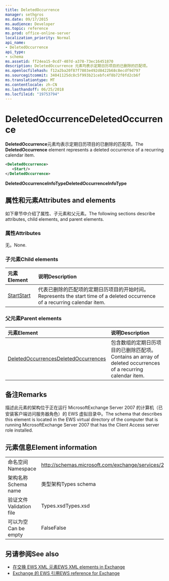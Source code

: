 ```yaml
---
title: DeletedOccurrence
manager: sethgros
ms.date: 09/17/2015
ms.audience: Developer
ms.topic: reference
ms.prod: office-online-server
localization_priority: Normal
api_name:
- DeletedOccurrence
api_type:
- schema
ms.assetid: ff24ea15-0cd7-407d-a378-73ec16451870
description: DeletedOccurrence 元素均表示定期日历项目的已删除的匹配项。
ms.openlocfilehash: f12a2ba20f87f7803e492d8422b68c8ecdf9d797
ms.sourcegitcommit: 34041125dc8c5f993b21cebfc4f8b72f0fd2cb6f
ms.translationtype: MT
ms.contentlocale: zh-CN
ms.lasthandoff: 06/25/2018
ms.locfileid: "19753794"
---
```

# <a name="deletedoccurrence"></a><span data-ttu-id="fb273-103">DeletedOccurrence</span><span class="sxs-lookup"><span data-stu-id="fb273-103">DeletedOccurrence</span></span>

<span data-ttu-id="fb273-104">**DeletedOccurrence**元素均表示定期日历项目的已删除的匹配项。</span><span class="sxs-lookup"><span data-stu-id="fb273-104">The **DeletedOccurrence** element represents a deleted occurrence of a recurring calendar item.</span></span> 
  
```xml
<DeletedOccurrence>
   <Start/>
</DeletedOccurrence>
```

 <span data-ttu-id="fb273-105">**DeletedOccurrenceInfoType**</span><span class="sxs-lookup"><span data-stu-id="fb273-105">**DeletedOccurrenceInfoType**</span></span>
## <a name="attributes-and-elements"></a><span data-ttu-id="fb273-106">属性和元素</span><span class="sxs-lookup"><span data-stu-id="fb273-106">Attributes and elements</span></span>

<span data-ttu-id="fb273-107">如下章节中介绍了属性、子元素和父元素。</span><span class="sxs-lookup"><span data-stu-id="fb273-107">The following sections describe attributes, child elements, and parent elements.</span></span>
  
### <a name="attributes"></a><span data-ttu-id="fb273-108">属性</span><span class="sxs-lookup"><span data-stu-id="fb273-108">Attributes</span></span>

<span data-ttu-id="fb273-109">无。</span><span class="sxs-lookup"><span data-stu-id="fb273-109">None.</span></span>
  
### <a name="child-elements"></a><span data-ttu-id="fb273-110">子元素</span><span class="sxs-lookup"><span data-stu-id="fb273-110">Child elements</span></span>

|<span data-ttu-id="fb273-111">**元素**</span><span class="sxs-lookup"><span data-stu-id="fb273-111">**Element**</span></span>|<span data-ttu-id="fb273-112">**说明**</span><span class="sxs-lookup"><span data-stu-id="fb273-112">**Description**</span></span>|
|:-----|:-----|
|[<span data-ttu-id="fb273-113">Start</span><span class="sxs-lookup"><span data-stu-id="fb273-113">Start</span></span>](start.md) <br/> |<span data-ttu-id="fb273-114">代表已删除的匹配项的定期日历项目的开始时间。</span><span class="sxs-lookup"><span data-stu-id="fb273-114">Represents the start time of a deleted occurrence of a recurring calendar item.</span></span>  <br/> |
   
### <a name="parent-elements"></a><span data-ttu-id="fb273-115">父元素</span><span class="sxs-lookup"><span data-stu-id="fb273-115">Parent elements</span></span>

|<span data-ttu-id="fb273-116">**元素**</span><span class="sxs-lookup"><span data-stu-id="fb273-116">**Element**</span></span>|<span data-ttu-id="fb273-117">**说明**</span><span class="sxs-lookup"><span data-stu-id="fb273-117">**Description**</span></span>|
|:-----|:-----|
|[<span data-ttu-id="fb273-118">DeletedOccurrences</span><span class="sxs-lookup"><span data-stu-id="fb273-118">DeletedOccurrences</span></span>](deletedoccurrences.md) <br/> |<span data-ttu-id="fb273-119">包含数组的定期日历项目的已删除匹配项。</span><span class="sxs-lookup"><span data-stu-id="fb273-119">Contains an array of deleted occurrences of a recurring calendar item.</span></span>  <br/> |
   
## <a name="remarks"></a><span data-ttu-id="fb273-120">备注</span><span class="sxs-lookup"><span data-stu-id="fb273-120">Remarks</span></span>

<span data-ttu-id="fb273-121">描述此元素的架构位于正在运行 MicrosoftExchange Server 2007 的计算机（已安装客户端访问服务器角色）的 EWS 虚拟目录中。</span><span class="sxs-lookup"><span data-stu-id="fb273-121">The schema that describes this element is located in the EWS virtual directory of the computer that is running MicrosoftExchange Server 2007 that has the Client Access server role installed.</span></span>
  
## <a name="element-information"></a><span data-ttu-id="fb273-122">元素信息</span><span class="sxs-lookup"><span data-stu-id="fb273-122">Element information</span></span>

|||
|:-----|:-----|
|<span data-ttu-id="fb273-123">命名空间</span><span class="sxs-lookup"><span data-stu-id="fb273-123">Namespace</span></span>  <br/> |http://schemas.microsoft.com/exchange/services/2006/types  <br/> |
|<span data-ttu-id="fb273-124">架构名称</span><span class="sxs-lookup"><span data-stu-id="fb273-124">Schema name</span></span>  <br/> |<span data-ttu-id="fb273-125">类型架构</span><span class="sxs-lookup"><span data-stu-id="fb273-125">Types schema</span></span>  <br/> |
|<span data-ttu-id="fb273-126">验证文件</span><span class="sxs-lookup"><span data-stu-id="fb273-126">Validation file</span></span>  <br/> |<span data-ttu-id="fb273-127">Types.xsd</span><span class="sxs-lookup"><span data-stu-id="fb273-127">Types.xsd</span></span>  <br/> |
|<span data-ttu-id="fb273-128">可以为空</span><span class="sxs-lookup"><span data-stu-id="fb273-128">Can be empty</span></span>  <br/> |<span data-ttu-id="fb273-129">False</span><span class="sxs-lookup"><span data-stu-id="fb273-129">False</span></span>  <br/> |
   
## <a name="see-also"></a><span data-ttu-id="fb273-130">另请参阅</span><span class="sxs-lookup"><span data-stu-id="fb273-130">See also</span></span>

- [<span data-ttu-id="fb273-131">在交换 EWS XML 元素</span><span class="sxs-lookup"><span data-stu-id="fb273-131">EWS XML elements in Exchange</span></span>](ews-xml-elements-in-exchange.md)  
- [<span data-ttu-id="fb273-132">Exchange 的 EWS 引用</span><span class="sxs-lookup"><span data-stu-id="fb273-132">EWS reference for Exchange</span></span>](ews-reference-for-exchange.md)

